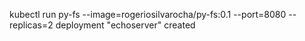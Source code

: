 kubectl run py-fs --image=rogeriosilvarocha/py-fs:0.1 --port=8080 --replicas=2 deployment "echoserver" created
